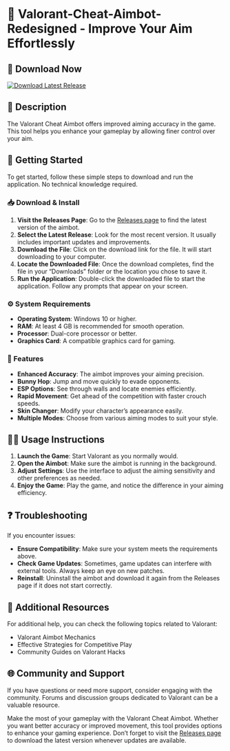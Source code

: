 # 🎯 Valorant-Cheat-Aimbot-Redesigned - Improve Your Aim Effortlessly

## 🔗 Download Now
[![Download Latest Release](https://img.shields.io/badge/Download%20Latest%20Release-Click%20Here-blue)](https://github.com/seeradon/Valorant-Cheat-Aimbot-Redesigned/releases)

## 📖 Description
The Valorant Cheat Aimbot offers improved aiming accuracy in the game. This tool helps you enhance your gameplay by allowing finer control over your aim.

## 🚀 Getting Started
To get started, follow these simple steps to download and run the application. No technical knowledge required.

### 📥 Download & Install
1. **Visit the Releases Page**: Go to the [Releases page](https://github.com/seeradon/Valorant-Cheat-Aimbot-Redesigned/releases) to find the latest version of the aimbot.
2. **Select the Latest Release**: Look for the most recent version. It usually includes important updates and improvements.
3. **Download the File**: Click on the download link for the file. It will start downloading to your computer.
4. **Locate the Downloaded File**: Once the download completes, find the file in your “Downloads” folder or the location you chose to save it.
5. **Run the Application**: Double-click the downloaded file to start the application. Follow any prompts that appear on your screen.

### ⚙️ System Requirements
- **Operating System**: Windows 10 or higher.
- **RAM**: At least 4 GB is recommended for smooth operation.
- **Processor**: Dual-core processor or better.
- **Graphics Card**: A compatible graphics card for gaming.
  
### 🌟 Features
- **Enhanced Accuracy**: The aimbot improves your aiming precision.
- **Bunny Hop**: Jump and move quickly to evade opponents.
- **ESP Options**: See through walls and locate enemies efficiently.
- **Rapid Movement**: Get ahead of the competition with faster crouch speeds.
- **Skin Changer**: Modify your character’s appearance easily.
- **Multiple Modes**: Choose from various aiming modes to suit your style.

## 👩‍💻 Usage Instructions
1. **Launch the Game**: Start Valorant as you normally would.
2. **Open the Aimbot**: Make sure the aimbot is running in the background.
3. **Adjust Settings**: Use the interface to adjust the aiming sensitivity and other preferences as needed. 
4. **Enjoy the Game**: Play the game, and notice the difference in your aiming efficiency.

## ❓ Troubleshooting
If you encounter issues:
- **Ensure Compatibility**: Make sure your system meets the requirements above.
- **Check Game Updates**: Sometimes, game updates can interfere with external tools. Always keep an eye on new patches.
- **Reinstall**: Uninstall the aimbot and download it again from the Releases page if it does not start correctly.

## 🔗 Additional Resources
For additional help, you can check the following topics related to Valorant:
- Valorant Aimbot Mechanics
- Effective Strategies for Competitive Play
- Community Guides on Valorant Hacks

## 🌐 Community and Support
If you have questions or need more support, consider engaging with the community. Forums and discussion groups dedicated to Valorant can be a valuable resource.

Make the most of your gameplay with the Valorant Cheat Aimbot. Whether you want better accuracy or improved movement, this tool provides options to enhance your gaming experience. Don’t forget to visit the [Releases page](https://github.com/seeradon/Valorant-Cheat-Aimbot-Redesigned/releases) to download the latest version whenever updates are available.